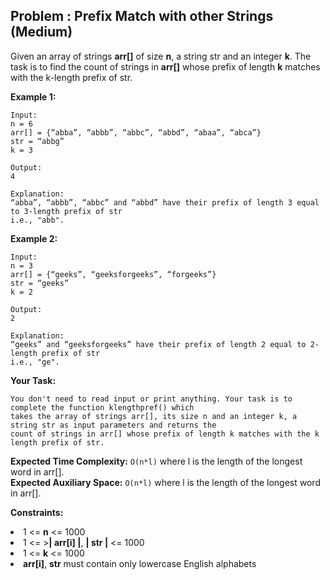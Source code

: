 ## Problem : Prefix Match with other Strings (Medium)
Given an array of strings **arr[]** of size **n**, a string str and an integer **k**. The task is to find the count of strings in **arr[]** whose prefix of length **k** matches with the k-length prefix of str.

**Example 1:**
```
Input:
n = 6
arr[] = {“abba”, “abbb”, “abbc”, “abbd”, “abaa”, “abca”}
str = “abbg”
k = 3

Output: 
4 

Explanation:
“abba”, “abbb”, “abbc” and “abbd” have their prefix of length 3 equal to 3-length prefix of str
i.e., "abb".
```

**Example 2:**
```
Input:
n = 3
arr[] = {“geeks”, “geeksforgeeks”, “forgeeks”}
str = “geeks”
k = 2

Output: 
2

Explanation:
“geeks” and “geeksforgeeks” have their prefix of length 2 equal to 2-length prefix of str 
i.e., "ge".
```

**Your Task:** 
``` 
You don't need to read input or print anything. Your task is to complete the function klengthpref() which
takes the array of strings arr[], its size n and an integer k, a string str as input parameters and returns the 
count of strings in arr[] whose prefix of length k matches with the k length prefix of str.
```

**Expected Time Complexity:** ```O(n*l)```  where l is the length of the longest word in arr[].<br>
**Expected Auxiliary Space:** ```O(n*l)``` where l is the length of the longest word in arr[].

**Constraints:**
<li>1 <= <b>n</b> <= 1000</li>
<li>1 <= ><b>| arr[i] |</b>, <b>| str |</b> <= 1000</li>
<li>1 <= <b>k</b> <= 1000</li>
<li><b>arr[i]</b>, <b>str</b> must contain only lowercase English alphabets</li>


